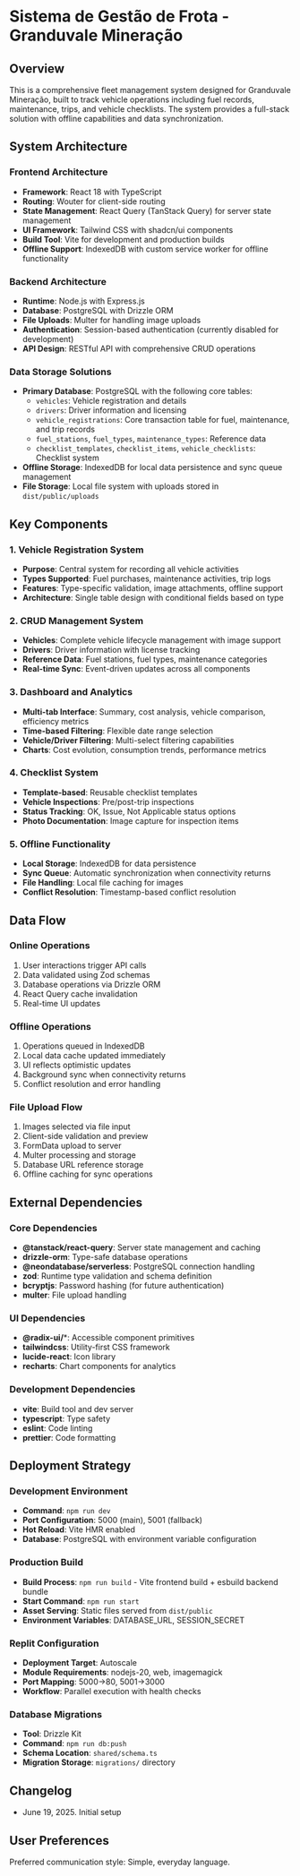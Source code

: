 # Sistema de Gestão de Frota - Granduvale Mineração

## Overview

This is a comprehensive fleet management system designed for Granduvale Mineração, built to track vehicle operations including fuel records, maintenance, trips, and vehicle checklists. The system provides a full-stack solution with offline capabilities and data synchronization.

## System Architecture

### Frontend Architecture
- **Framework**: React 18 with TypeScript
- **Routing**: Wouter for client-side routing
- **State Management**: React Query (TanStack Query) for server state management
- **UI Framework**: Tailwind CSS with shadcn/ui components
- **Build Tool**: Vite for development and production builds
- **Offline Support**: IndexedDB with custom service worker for offline functionality

### Backend Architecture
- **Runtime**: Node.js with Express.js
- **Database**: PostgreSQL with Drizzle ORM
- **File Uploads**: Multer for handling image uploads
- **Authentication**: Session-based authentication (currently disabled for development)
- **API Design**: RESTful API with comprehensive CRUD operations

### Data Storage Solutions
- **Primary Database**: PostgreSQL with the following core tables:
  - `vehicles`: Vehicle registration and details
  - `drivers`: Driver information and licensing
  - `vehicle_registrations`: Core transaction table for fuel, maintenance, and trip records
  - `fuel_stations`, `fuel_types`, `maintenance_types`: Reference data
  - `checklist_templates`, `checklist_items`, `vehicle_checklists`: Checklist system
- **Offline Storage**: IndexedDB for local data persistence and sync queue management
- **File Storage**: Local file system with uploads stored in `dist/public/uploads`

## Key Components

### 1. Vehicle Registration System
- **Purpose**: Central system for recording all vehicle activities
- **Types Supported**: Fuel purchases, maintenance activities, trip logs
- **Features**: Type-specific validation, image attachments, offline support
- **Architecture**: Single table design with conditional fields based on type

### 2. CRUD Management System
- **Vehicles**: Complete vehicle lifecycle management with image support
- **Drivers**: Driver information with license tracking
- **Reference Data**: Fuel stations, fuel types, maintenance categories
- **Real-time Sync**: Event-driven updates across all components

### 3. Dashboard and Analytics
- **Multi-tab Interface**: Summary, cost analysis, vehicle comparison, efficiency metrics
- **Time-based Filtering**: Flexible date range selection
- **Vehicle/Driver Filtering**: Multi-select filtering capabilities
- **Charts**: Cost evolution, consumption trends, performance metrics

### 4. Checklist System
- **Template-based**: Reusable checklist templates
- **Vehicle Inspections**: Pre/post-trip inspections
- **Status Tracking**: OK, Issue, Not Applicable status options
- **Photo Documentation**: Image capture for inspection items

### 5. Offline Functionality
- **Local Storage**: IndexedDB for data persistence
- **Sync Queue**: Automatic synchronization when connectivity returns
- **File Handling**: Local file caching for images
- **Conflict Resolution**: Timestamp-based conflict resolution

## Data Flow

### Online Operations
1. User interactions trigger API calls
2. Data validated using Zod schemas
3. Database operations via Drizzle ORM
4. React Query cache invalidation
5. Real-time UI updates

### Offline Operations
1. Operations queued in IndexedDB
2. Local data cache updated immediately
3. UI reflects optimistic updates
4. Background sync when connectivity returns
5. Conflict resolution and error handling

### File Upload Flow
1. Images selected via file input
2. Client-side validation and preview
3. FormData upload to server
4. Multer processing and storage
5. Database URL reference storage
6. Offline caching for sync operations

## External Dependencies

### Core Dependencies
- **@tanstack/react-query**: Server state management and caching
- **drizzle-orm**: Type-safe database operations
- **@neondatabase/serverless**: PostgreSQL connection handling
- **zod**: Runtime type validation and schema definition
- **bcryptjs**: Password hashing (for future authentication)
- **multer**: File upload handling

### UI Dependencies
- **@radix-ui/***: Accessible component primitives
- **tailwindcss**: Utility-first CSS framework
- **lucide-react**: Icon library
- **recharts**: Chart components for analytics

### Development Dependencies
- **vite**: Build tool and dev server
- **typescript**: Type safety
- **eslint**: Code linting
- **prettier**: Code formatting

## Deployment Strategy

### Development Environment
- **Command**: `npm run dev`
- **Port Configuration**: 5000 (main), 5001 (fallback)
- **Hot Reload**: Vite HMR enabled
- **Database**: PostgreSQL with environment variable configuration

### Production Build
- **Build Process**: `npm run build` - Vite frontend build + esbuild backend bundle
- **Start Command**: `npm run start`
- **Asset Serving**: Static files served from `dist/public`
- **Environment Variables**: DATABASE_URL, SESSION_SECRET

### Replit Configuration
- **Deployment Target**: Autoscale
- **Module Requirements**: nodejs-20, web, imagemagick
- **Port Mapping**: 5000→80, 5001→3000
- **Workflow**: Parallel execution with health checks

### Database Migrations
- **Tool**: Drizzle Kit
- **Command**: `npm run db:push`
- **Schema Location**: `shared/schema.ts`
- **Migration Storage**: `migrations/` directory

## Changelog
- June 19, 2025. Initial setup

## User Preferences

Preferred communication style: Simple, everyday language.